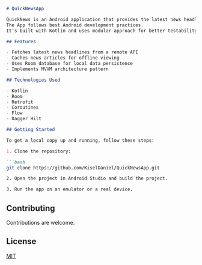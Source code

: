 
```markdown
# QuickNewsApp

QuickNews is an Android application that provides the latest news headlines.
The App follows best Android development practices.
It's built with Kotlin and uses modular approach for better testability, scalability and reusability.

## Features

- Fetches latest news headlines from a remote API
- Caches news articles for offline viewing
- Uses Room database for local data persistence
- Implements MVVM architecture pattern

## Technologies Used

- Kotlin
- Room
- Retrofit
- Coroutines
- Flow
- Dagger Hilt

## Getting Started

To get a local copy up and running, follow these steps:

1. Clone the repository:

```bash
git clone https://github.com/KiselDaniel/QuickNewsApp.git

2. Open the project in Android Studio and build the project.

3. Run the app on an emulator or a real device.

```

## Contributing

Contributions are welcome.

## License

[MIT](https://choosealicense.com/licenses/mit/)
